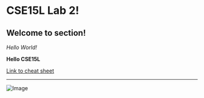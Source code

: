 # CSE15L Lab 2!

## Welcome to section!

*Hello World!*

**Hello CSE15L**

[Link to cheat sheet](https://commonmark.org/help/)

***

![Image](https://i1.sndcdn.com/avatars-ENS7y0HL3HyW78Z9-ZFD2xg-t500x500.jpg)
